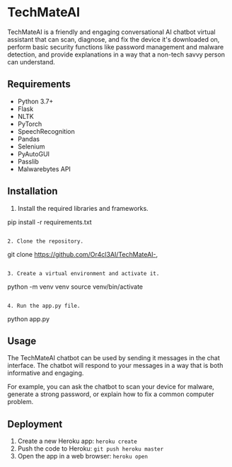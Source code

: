 # TechMateAI

TechMateAI is a friendly and engaging conversational AI chatbot virtual assistant that can scan, diagnose, and fix the device it's downloaded on, perform basic security functions like password management and malware detection, and provide explanations in a way that a non-tech savvy person can understand.

## Requirements

* Python 3.7+
* Flask
* NLTK
* PyTorch
* SpeechRecognition
* Pandas
* Selenium
* PyAutoGUI
* Passlib
* Malwarebytes API

## Installation

1. Install the required libraries and frameworks.


pip install -r requirements.txt
```

2. Clone the repository.

```
git clone https://github.com/Or4cl3AI/TechMateAI-,
```

3. Create a virtual environment and activate it.

```
python -m venv venv
source venv/bin/activate
```

4. Run the app.py file.

```
python app.py


## Usage

The TechMateAI chatbot can be used by sending it messages in the chat interface. The chatbot will respond to your messages in a way that is both informative and engaging.

For example, you can ask the chatbot to scan your device for malware, generate a strong password, or explain how to fix a common computer problem.

## Deployment

1. Create a new Heroku app: `heroku create`
2. Push the code to Heroku: `git push heroku master`
3. Open the app in a web browser: `heroku open`
